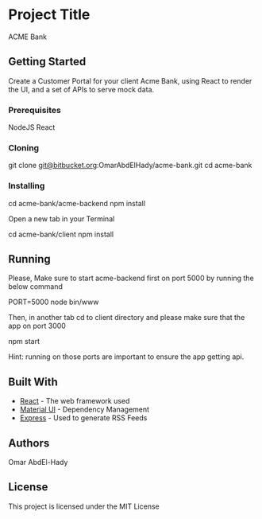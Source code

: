 # Project Title

ACME Bank

## Getting Started

Create a Customer Portal for your client Acme Bank, using React to render the UI, and a set of APIs to serve mock data.
### Prerequisites

NodeJS
React

### Cloning

git clone git@bitbucket.org:OmarAbdElHady/acme-bank.git
cd acme-bank

### Installing

cd acme-bank/acme-backend
npm install

Open a new tab in your Terminal

cd acme-bank/client
npm install

## Running

Please, Make sure to start acme-backend first on port 5000 by running the below command

PORT=5000 node bin/www

Then, in another tab cd to client directory and please make sure that the app on port 3000

npm start

Hint: running on those ports are important to ensure the app getting api.

## Built With

* [React](https://reactjs.org/) - The web framework used
* [Material UI](https://material-ui-next.com/) - Dependency Management
* [Express](https://expressjs.com/) - Used to generate RSS Feeds

## Authors

Omar AbdEl-Hady


## License

This project is licensed under the MIT License 
